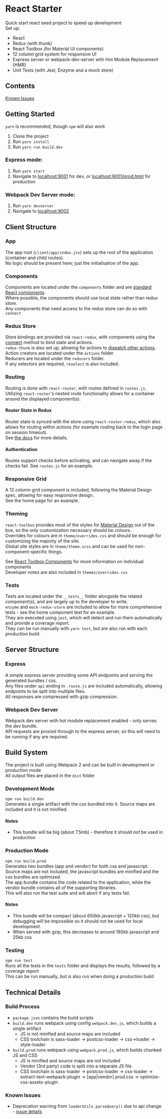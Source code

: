 # React Starter
 Quick start react seed project to speed up development  
 Set up:
 * React
 * Redux (with thunk)
 * React Toolbox (for Material UI components)
 * 12 column grid system for responsive UI
 * Express server or webpack-dev-server with Hot Module Replacement (HMR)
 * Unit Tests (with Jest, Enzyme and a mock store)
 
## Contents
[Known Issues](#known-issues) 
 
## Getting Started
`yarn` is recommended, though `npm` will also work  
 1. Clone the project
 2. Run `yarn install`
 3. Run `yarn run build.dev`

### Express mode:  
 1. Run `yarn start`
 2. Navigate to [localhost:9001](http://localhost:9001) for dev, or [localhost:9001/prod.html](http://localhost:9001/prod.html) for production

### Webpack Dev Server mode:
 1. Run `yarn devserver`
 2. Navigate to [localhost:9002](http://localhost:9002)

## Client Structure
### App  
   The app root (`client/app/index.jsx`) sets up the root of the application (container and child routes).  
   No logic should be present here; just the initialisation of the app.  
### Components  
   Components are located under the `components` folder and are [standard React components](https://facebook.github.io/react/docs/react-component.html).  
   Where possible, the components should use local state rather than redux store.  
   Any components that need access to the redux store can do so with `connect`
### Redux Store
  Store bindings are provided via `react-redux`, with components using the [connect](https://github.com/reactjs/react-redux/blob/master/docs/api.md#connectmapstatetoprops-mapdispatchtoprops-mergeprops-options) method to bind state and actions.  
  `redux-thunk` is also set up, allowing for actions to [dispatch other actions](https://github.com/gaearon/redux-thunk).  
  Action creators are located under the `actions` folder.  
  Reducers are located under the `reducers` folder.  
  If any selectors are required, `reselect` is also included.  
### Routing  
   Routing is done with `react-router`, with routes defined in `routes.js`.  
   Utilizing `react-router`'s nested route functionality allows for a container around the displayed component(s).  
#### Router State in Redux
   Router state is synced with the store using `react-router-redux`, which also allows for routing within actions (for example routing back to the login page on session timeout).  
   See [the docs](https://github.com/reactjs/react-router-redux) for more details.  
#### Authentication
   Routes support checks before activating, and can navigate away if the checks fail. See `routes.js` for an example.  
### Responsive Grid
   A 12 column grid component is included, following the Material Design spec, allowing for easy responsive design.  
   See the home page for an example.  
### Theming
   `react-toolbox` provides most of the styles for [Material Design](https://material.io/guidelines/) out of the box, so the only customization necessary should be colours.  
   Overrides for colours are in `theme/overrides.css` and should be enough for customizing the majority of the site.  
   Global site styles are in `theme/theme.scss` and can be used for non-component-specific things.  
   
   See [React Toolbox Components](http://react-toolbox.com/#/components) for more information on individual components  
   Developer notes are also included in `themes/overrides.css`  
### Tests
   Tests are located under the `__tests__` folder alongside the related component(s), and are largely up to the developer to write.  
   `enzyme` and `mock-redux-store` are included to allow for more comprehensive tests - see the home component test for an example.  
   They are executed using `jest`, which will detect and run them automatically and provide a coverage report.  
   They can be run manually with `yarn test`, but are also run with each production build.  
## Server Structure
### Express
   A simple express server providing some API endpoints and serving the generated bundles / css.  
   Any files under `api` ending in `.route.js` are included automatically, allowing endpoints to be split into multiple files.  
   All responses are compressed with gzip compression.  

### Webpack Dev Server
   Webpack dev server with hot module replacement enabled - only serves the dev bundle.  
   API requests are proxied through to the express server, so this will need to be running if any are required.  
## Build System
 The project is built using Webpack 2 and can be built in development or production mode  
 All output files are placed in the `dist` folder
### Development Mode
  `npm run build.dev`  
  Generates a single artifact with the css bundled into it. Source maps are included and it is not minified.  

#### Notes
  * This bundle will be big (about 7.5mb) - therefore it should _not_ be used in production

### Production Mode
  `npm run build.prod`  
  Generates two bundles (app and vendor) for both css and javascript. Source maps are not included, the javascript bundles are minified and the css bundles are optimized.  
  The app bundle contains the code related to the application, while the vendor bundle contains all of the supporting libraries.  
  This will also run the test suite and will abort if any tests fail.  

#### Notes
  * This bundle will be compact (about 650kb javascript + 120kb css), but debugging will be impossible so it should not be used for local development.  
  * When served with gzip, this decreases to around 180kb javascript and 25kb css

### Testing
  `npm run test`  
  Runs all the tests in the `tests` folder and displays the results, followed by a coverage report  
  This can be run manually, but is also run when doing a production build
## Technical Details
### Build Process
 * `package.json` contains the build scripts
 * `build.dev` runs webpack using config `webpack.dev.js`, which builds a single artifact
   * JS is not minified and source maps are included
   * CSS toolchain is sass-loader -> postcss-loader -> css->loader -> style-loader
 * `build.prod` runs webpack using `webpack.prod.js`, which builds chunked JS and CSS
   * JS is minified and source maps are not included
   * Vendor (3rd party) code is split into a separate JS file  
   * CSS toolchain is sass-loader -> postcss-loader -> css-loader -> extract-text-webpack-plugin -> [app|vendor].prod.css -> optimize-css-assets-plugin

### Known Issues
 * Deprecation warning from `loaderUtils.parseQuery()` due to api change - [issue details](https://github.com/webpack/loader-utils/issues/56) 

